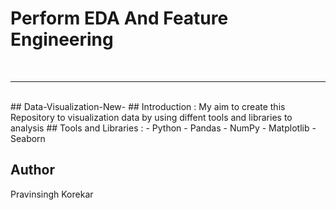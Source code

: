 # **Perform EDA And Feature Engineering**
<br>
<hr><br>
## Data-Visualization-New-
## Introduction : 
  My aim to create this Repository to visualization data by 
  using diffent tools and libraries to analysis 
## Tools and Libraries :
- Python
- Pandas
- NumPy
- Matplotlib
- Seaborn


## Author
Pravinsingh Korekar
  
